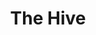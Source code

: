 ---
layout: place
title: "The Hive"
permalink: /california/los-angeles/the-hive.html
stateAbbr: CA
stateName: California
cityName: Los Angeles
place_id: ChIJLQmxbYW7woARBP8YA0tn-Zs
photos:
  - name: >-
      places/ChIJLQmxbYW7woARBP8YA0tn-Zs/photos/AUy1YQ3Kzjoz1LWcPrn6HmA0q2IRYlJdlTK2ktrEQ4K-OyH3_SYlKCdsenheOjIEltW9YJ1_iPfvU4feakL33KtNSixz2F-ZOS6-AWoz-cmsphE-iHfwRdO36RLLQ8xS_e-qs-aoCn9Ze_lawFpm89dM7MbBwCqig8uuuXgXIROw5vfWhzQ0P4w4CmzJmZDJ7QdDDXa0og41xDrcVOtyupw4T10A8rnv-BQ4N3LrX17iQyQT8ds3ffCoSxpTTQph9W_V60_s0PjhnPwVQIdtw8u1dyFD_eMtNI6yglXJFbdi8CdDiJjivjorbfNB81OseSpKKDl-qTHctvjaen79U3m1Hx6Rvg4fHiKqeLWHM4waf5qYwe7kml0-kgFD1sWpXRK0ZVMwg1o4Am8W_D2HWjqHqFJHAED1hYHdkzuO0vwuqgVr5DMg
    widthPx: 4032
    heightPx: 3024
    authorAttributions:
      - displayName: Pravin Prakash
        uri: https://maps.google.com/maps/contrib/104315430881787977254
        photoUri: >-
          https://lh3.googleusercontent.com/a-/ALV-UjXk-eb43nqVCvISfBGp8h32myK1j6R0VbdcGj4B7Usd9Cnkh_qXBg=s100-p-k-no-mo
    flagContentUri: >-
      https://www.google.com/local/imagery/report/?cb_client=maps_api_places.places_api&image_key=!1e10!2sCIHM0ogKEICAgICbj7HKvAE&hl=en-US
    googleMapsUri: >-
      https://www.google.com/maps/place//data=!3m4!1e2!3m2!1sCIHM0ogKEICAgICbj7HKvAE!2e10!4m2!3m1!1s0x80c2bb856db1092d:0x9bf9674b0318ff04
  - name: >-
      places/ChIJLQmxbYW7woARBP8YA0tn-Zs/photos/AUy1YQ10MQ0kzpLD0yfFX0xr4qi8DwaCyGdFJeakUT5BjLgqQxoZxj009iSHhQi2wvuDkgPODBeevcOkD_OaBw2nBAf4-r9wy76FWy8Kn6Rmak8bUfsymrjBholIyLKQIUoCrSYwSppSlFX5K9QC3MC9GBcF3vcxy0l6e9pXeL55_PJgh5U0CvZg_yra68aZFGEPWRX8AzYHMH8eoiflMLpniIKSOrOP13YKT0jM3LxcWaSNEZqq0IDtnXkO8Q1VIAXulfRyxFzJr9YYbAjc3vTGUXk2WK2rF3wl8_mXqaoURiKYGx748iTjHSKNtvGO4haQKMcpmtOhGXNXbga2rnfL7e-qBDG5MN8a-OZXBDgC10P7T8_siRmRrEPrCQWDZUJqMhJEa3lkP52UuP8IyaKoqOh0pjVST-MyyVencCzaruS_ykc
    widthPx: 4032
    heightPx: 3024
    authorAttributions:
      - displayName: Julia Ying
        uri: https://maps.google.com/maps/contrib/114795989812776800007
        photoUri: >-
          https://lh3.googleusercontent.com/a/ACg8ocJ70JvK17S_C9Q-h62ViLIoLLsUMHwABD2GQInr-8_XezZBkA=s100-p-k-no-mo
    flagContentUri: >-
      https://www.google.com/local/imagery/report/?cb_client=maps_api_places.places_api&image_key=!1e10!2sCIHM0ogKEICAgMCI9rOt3gE&hl=en-US
    googleMapsUri: >-
      https://www.google.com/maps/place//data=!3m4!1e2!3m2!1sCIHM0ogKEICAgMCI9rOt3gE!2e10!4m2!3m1!1s0x80c2bb856db1092d:0x9bf9674b0318ff04
  - name: >-
      places/ChIJLQmxbYW7woARBP8YA0tn-Zs/photos/AUy1YQ3ZOl6QgiPfaaeGkmSqKovalzeMgA5-E7KWrj7izNvPi2pdV-R9p-q5DoowXigGCHQiPZFnfmfhh1R9WVjmfduhwbeB4J6vLdlMAUJnhsXumC7wclhKrCea4KOlYhl2rtNQ5J1LnaD-xpfa-44OJwz20cT2_fx2MXvq3vyyF7UXchGrbMx1TNlme_G-qgTB0SBk042t2YzeKfVlLmO_Cx3IItYB0zqZL_ck6SqgbvhAYFSS5utBndqrBWVz7ZsLR4Hwq-w0voMgeRnbKuNdzHgcoRmfT9OpDaLpwBYz71l9OQ
    widthPx: 1788
    heightPx: 1210
    authorAttributions:
      - displayName: The Hive
        uri: https://maps.google.com/maps/contrib/101698962077111648573
        photoUri: >-
          https://lh3.googleusercontent.com/a-/ALV-UjXZLtdq21RzeH3ZwLl6pa_VtkgMD3Qetm_gRRlLt-OaYmBgb5Q=s100-p-k-no-mo
    flagContentUri: >-
      https://www.google.com/local/imagery/report/?cb_client=maps_api_places.places_api&image_key=!1e10!2sAF1QipPeHMoleGlJKbqxl7w6xadB617lLhtRw2AQa3vt&hl=en-US
    googleMapsUri: >-
      https://www.google.com/maps/place//data=!3m4!1e2!3m2!1sAF1QipPeHMoleGlJKbqxl7w6xadB617lLhtRw2AQa3vt!2e10!4m2!3m1!1s0x80c2bb856db1092d:0x9bf9674b0318ff04
  - name: >-
      places/ChIJLQmxbYW7woARBP8YA0tn-Zs/photos/AUy1YQ1mG4FOENQzKBrUqpAYGx7ughpONhc2Zyz-vj5WvY1wJHw-69c-xQdWIKrXNLUOLje-MrZG1eqpNkTWH7kRDBGz2apeTxShmk3xLoSvWuFe48Ow1RLX2Zsg95BmX7KYgT1ed-Uo67qYzoCOgVQQ3N1hCfoTCHkVa3NZDraQhFOjagwwJNm4rB8Ydr1sQHGzfEOZwzEI52v1SmQNFpjdU-wi6aXl_SwmB7yQoZqJEOEKbUu7_TaNisObEZdiRJlKw1EJmw-BEBBjZ2bi5CCIO02sKJvZtejFP7cw2Sk3EXgcplSWX_CxRVbn2dQu6CycTpPbSa7C5pWxoUE3w-bWOfFRwipkTeqguSNK767xz-_tpQW2hfs4Folabx2QirVMOqS6mxizqaefkk3sXzL-mp5XozThyXABwTTEpyMn-3s
    widthPx: 4032
    heightPx: 3024
    authorAttributions:
      - displayName: Angie Alvarez
        uri: https://maps.google.com/maps/contrib/117065373548676634270
        photoUri: >-
          https://lh3.googleusercontent.com/a/ACg8ocIrQ2iX2zo068MlFQNpICNt_U1c4zOKAWuNNh3u3JRVMQHfH_nW=s100-p-k-no-mo
    flagContentUri: >-
      https://www.google.com/local/imagery/report/?cb_client=maps_api_places.places_api&image_key=!1e10!2sCIHM0ogKEICAgMCwl8f5aw&hl=en-US
    googleMapsUri: >-
      https://www.google.com/maps/place//data=!3m4!1e2!3m2!1sCIHM0ogKEICAgMCwl8f5aw!2e10!4m2!3m1!1s0x80c2bb856db1092d:0x9bf9674b0318ff04
  - name: >-
      places/ChIJLQmxbYW7woARBP8YA0tn-Zs/photos/AUy1YQ2M19Pn6cY2QLeOW9DuDArJxbsznEgkGjFJdBDTBYjoSiC6N490zw96Z3AxRisSEyBYvB9V8NJy_wM6oZzRRCXWShUd0KVkdtgZEC5B_HDbDQmoARj9jJ9Op7CZKCyMJkavo6ex9zd6AOoOktt2BTW4U6KEm1mtnws8zb6-mIealvMFLq6cTL8BamqsUYHg-2tBZKK0RXnEWIAk9sDb6KEMpX2yQaAd3mC2u992wCMn7ArfKz1IKHleotbtf0HP6C6DJWsjeaziqp-nCNve8ydht3tBMZFzX7oBuBprgZ1Dh6T4SnPakuodj_-gK_k8h7wLPRPf3UTh-z6-Mi54f1H47WNXHn57nN1mr73bG3TG1cBA3BtySoahW_XfS5a-_7SZva3C6clFtXMFEwjGajRfLDcJ8xmdHEiY16FhUWO-PQ
    widthPx: 4032
    heightPx: 3024
    authorAttributions:
      - displayName: Julia Ying
        uri: https://maps.google.com/maps/contrib/114795989812776800007
        photoUri: >-
          https://lh3.googleusercontent.com/a/ACg8ocJ70JvK17S_C9Q-h62ViLIoLLsUMHwABD2GQInr-8_XezZBkA=s100-p-k-no-mo
    flagContentUri: >-
      https://www.google.com/local/imagery/report/?cb_client=maps_api_places.places_api&image_key=!1e10!2sCIHM0ogKEICAgMCI9rOtXg&hl=en-US
    googleMapsUri: >-
      https://www.google.com/maps/place//data=!3m4!1e2!3m2!1sCIHM0ogKEICAgMCI9rOtXg!2e10!4m2!3m1!1s0x80c2bb856db1092d:0x9bf9674b0318ff04
  - name: >-
      places/ChIJLQmxbYW7woARBP8YA0tn-Zs/photos/AUy1YQ0Z5_72BE92O9Ar_La8E_IVnc8BcoGbvluy8iNTF6rtDjgizBrAUsXCMvzhb3P2BfXkI0lm9ZXMV7I__WrvLI5fVfWjjEOSuPZ_eBBV4XPrcPf35yxFvJbXmZ2lnTcwGyp7a8nymHpGwlwYHes5kDWwOxoI0TzUVaILy7ogqcZ7GZ8PgAs844CezXx7MnN3PG0ZltMLLA65b2njYIbsMyBWad-pTOaSygA5_x-uZgQyBEUxlv2cE1e1ctia5kG6Kh97EDBFJRv36PqTZkYn6RUh5tyOEKOv2vNOchRQ9mCSHg
    widthPx: 376
    heightPx: 376
    authorAttributions:
      - displayName: The Hive
        uri: https://maps.google.com/maps/contrib/101698962077111648573
        photoUri: >-
          https://lh3.googleusercontent.com/a-/ALV-UjXZLtdq21RzeH3ZwLl6pa_VtkgMD3Qetm_gRRlLt-OaYmBgb5Q=s100-p-k-no-mo
    flagContentUri: >-
      https://www.google.com/local/imagery/report/?cb_client=maps_api_places.places_api&image_key=!1e10!2sAF1QipPrBVgfMACVdePxuVmdJxNWOFcqIE75lnbICdZK&hl=en-US
    googleMapsUri: >-
      https://www.google.com/maps/place//data=!3m4!1e2!3m2!1sAF1QipPrBVgfMACVdePxuVmdJxNWOFcqIE75lnbICdZK!2e10!4m2!3m1!1s0x80c2bb856db1092d:0x9bf9674b0318ff04
  - name: >-
      places/ChIJLQmxbYW7woARBP8YA0tn-Zs/photos/AUy1YQ1OMNVQw6GCF9YDZhUjK2Iv1Shg5e4e2lAY4FGbF0IUjJbsig6HCp2pVUb_97X9LtLz1uLylENX1wJNEPTncz32_jqffYDQ-UhNd7NqUsxS1HcuQ-1uZGamVfcy4Y-FgEze2FVoUmQ_6OS-ijywFS41OOZSBYN-pQDEUp7JtQ4xTvirv1jgiP8R5vtZliODPs--GjqF4fQ9CHVjlSZvBMY1WlTaUYhW9RlW1u6ghpAmGfLwuloYWMJErPDZ8PHkqEaVENAZnYJKJyoCsnpm0PVQYG55NppT1Pj_XGEm_D3ZRQ
    widthPx: 1632
    heightPx: 1130
    authorAttributions:
      - displayName: The Hive
        uri: https://maps.google.com/maps/contrib/101698962077111648573
        photoUri: >-
          https://lh3.googleusercontent.com/a-/ALV-UjXZLtdq21RzeH3ZwLl6pa_VtkgMD3Qetm_gRRlLt-OaYmBgb5Q=s100-p-k-no-mo
    flagContentUri: >-
      https://www.google.com/local/imagery/report/?cb_client=maps_api_places.places_api&image_key=!1e10!2sAF1QipO8lUrnQZhiV75W7KU2BzxeCx2aVhrgGAwkH1Ga&hl=en-US
    googleMapsUri: >-
      https://www.google.com/maps/place//data=!3m4!1e2!3m2!1sAF1QipO8lUrnQZhiV75W7KU2BzxeCx2aVhrgGAwkH1Ga!2e10!4m2!3m1!1s0x80c2bb856db1092d:0x9bf9674b0318ff04
  - name: >-
      places/ChIJLQmxbYW7woARBP8YA0tn-Zs/photos/AUy1YQ3bjtcgbykoWWS-e7hSXOspSttUlFgf9PwgJpqh9_3INxYjm0i_vHrRhK7rI28F2YkhIvDybRztypccRy991WbLDcMp6dsj8nz2NP8QLZBXePRwIaWKxeYUT9LrbieuMGTSluf0cTRkxLBRAMVEdVzGF-_dvHH5JhVcCyI--VajzEf1gXj350E-LL8zdujCGxIrnD0CK5YCHZZH-TOAU09NOl5zlkH3CjV9FVQxnLqxqTVppbM5IC413biGAYI_XoXD75RifeMQhiXqBlt70IRrSmlTd1ZmgLxElXhKeY5kz2vcl0uJN-UWowcOYkudjfu7p-_HJB5Xx8yG1IA77jpWZw8q6A3h2ctFbl3mG7JjH2h3jrQp6GxC_K2TQenNrhPR4g1nfGQhX3beDLMzXu99hZBm5olHWxtcZQ5mtxGJmzqP
    widthPx: 4032
    heightPx: 3024
    authorAttributions:
      - displayName: Abdel Tornes
        uri: https://maps.google.com/maps/contrib/110446756199977736908
        photoUri: >-
          https://lh3.googleusercontent.com/a/ACg8ocLk58cGoSG1hpl_X_1dxpd_145lsWSKey8z6PtJKaEc7hFLsA=s100-p-k-no-mo
    flagContentUri: >-
      https://www.google.com/local/imagery/report/?cb_client=maps_api_places.places_api&image_key=!1e10!2sCIHM0ogKEICAgICLyp-CkQE&hl=en-US
    googleMapsUri: >-
      https://www.google.com/maps/place//data=!3m4!1e2!3m2!1sCIHM0ogKEICAgICLyp-CkQE!2e10!4m2!3m1!1s0x80c2bb856db1092d:0x9bf9674b0318ff04
  - name: >-
      places/ChIJLQmxbYW7woARBP8YA0tn-Zs/photos/AUy1YQ3OuqtFUedoZ0loM3rqykakzfqiP7KnunjJEuuQaKugWeohTRMYRYpUcScwNzjqJ6tRyauy3vDYs-ioGEBpnu7Bavarm_aYz6auBqLHgK5PKk30OxlEBRdAN9QBgvO-JxtUD3jL0Vc0pMetEmVucaA6zNFqb_UH2rG-wtExekBPzU9DwiSHCHDVGsHNEHP5GMnRpLlPZG78yOQUrZ4e2xn5ZAcGK4DYLYWzu_A-iS5kqZvpngC72QuliWFTcu-7quZolTk5Qbw266UDCtAEqvJqxLH066kHCYiXN5uXm072tkzQSMCcoXifWo8PwrEdwmGpfz5sqoQk9VyLngOE9ldmFDwbYVoz_FotAX8a9I8xMx6rASEApRE3u_L3cKdkPB3xkbDvwOHLu8WS7_xZsExAh7KS9pqjGpFLlnfS1VA
    widthPx: 2047
    heightPx: 1225
    authorAttributions:
      - displayName: Magnolia Stork
        uri: https://maps.google.com/maps/contrib/108678474347938762714
        photoUri: >-
          https://lh3.googleusercontent.com/a/ACg8ocIr8L-VlWvqbR9ij1ydmxx-RudAXz05kOmnLUDKpnyDkQxCJA=s100-p-k-no-mo
    flagContentUri: >-
      https://www.google.com/local/imagery/report/?cb_client=maps_api_places.places_api&image_key=!1e10!2sCIHM0ogKEICAgID_1_rVQQ&hl=en-US
    googleMapsUri: >-
      https://www.google.com/maps/place//data=!3m4!1e2!3m2!1sCIHM0ogKEICAgID_1_rVQQ!2e10!4m2!3m1!1s0x80c2bb856db1092d:0x9bf9674b0318ff04
  - name: >-
      places/ChIJLQmxbYW7woARBP8YA0tn-Zs/photos/AUy1YQ3h_NC3PGcboLxvZLIUWo37QaXpyeE0ibj9IbBk-NoEz2keun6qN8j_TByLPQupBC54XrjGbzJXeEirGqe6-V-Ii6TfkX8_PSMPb0QNHNoHtjQXEfeD0FB6sigNyiKZ77fBdPzir-BmFXOReAoh5EUHQzTB2QhA5PXv8lAVNLq_g0SVIQnpSy9hgZ5BMQSQ0sWNh2Wyt7ew-cy9DDv9SUBDvCujwX1DAuexp3AwSwkOjarDbTfas169uTsE6qQFT8gMfl02VJGl6NWA9BVQBVNrdY2P8YHkftmLd2kroJWRp_VDnOZspNP5tigkYoUTV9pfJ5oDpSrG9rHOcB4MsdG_0SAdXFcLwq-41YimdkdkPgV5BgbM7X0ivtAVeGetSkWcU1273jJckYglICKF8TAPcpmrPATA610l8b7WUzZzsbhj
    widthPx: 4000
    heightPx: 3000
    authorAttributions:
      - displayName: Moses Dugay
        uri: https://maps.google.com/maps/contrib/108967457523706537440
        photoUri: >-
          https://lh3.googleusercontent.com/a/ACg8ocJcjm-TN8lZVpLvxunccGZ2EzTtOAVJ-XKa01jr4gjjPxUXaACV=s100-p-k-no-mo
    flagContentUri: >-
      https://www.google.com/local/imagery/report/?cb_client=maps_api_places.places_api&image_key=!1e10!2sCIHM0ogKEICAgIC_k7r6lAE&hl=en-US
    googleMapsUri: >-
      https://www.google.com/maps/place//data=!3m4!1e2!3m2!1sCIHM0ogKEICAgIC_k7r6lAE!2e10!4m2!3m1!1s0x80c2bb856db1092d:0x9bf9674b0318ff04
address: 11705 National Blvd, Los Angeles, CA 90064, USA
street: 11705 National Blvd
city: Los Angeles
state: CA
zip: '90064'
country: USA
neighborhood: Westdale
latitude: '34.022775'
longitude: '-118.438993'
accessibility_options:
  wheelchairAccessibleParking: true
  wheelchairAccessibleEntrance: true
  wheelchairAccessibleSeating: true
business_status: OPERATIONAL
name: The Hive
google_maps_links:
  directionsUri: >-
    https://www.google.com/maps/dir//''/data=!4m7!4m6!1m1!4e2!1m2!1m1!1s0x80c2bb856db1092d:0x9bf9674b0318ff04!3e0
  placeUri: https://maps.google.com/?cid=11239127916951961348
  writeAReviewUri: >-
    https://www.google.com/maps/place//data=!4m3!3m2!1s0x80c2bb856db1092d:0x9bf9674b0318ff04!12e1
  reviewsUri: >-
    https://www.google.com/maps/place//data=!4m4!3m3!1s0x80c2bb856db1092d:0x9bf9674b0318ff04!9m1!1b1
  photosUri: >-
    https://www.google.com/maps/place//data=!4m3!3m2!1s0x80c2bb856db1092d:0x9bf9674b0318ff04!10e5
primary_type: Restaurant
opening_hours:
  regular: null
  current: null
secondary_opening_hours:
  regular:
    weekdayDescriptions: null
    type: null
  current:
    weekdayDescriptions: null
    type: null
phone: null
price_level: null
price_range: null
rating: null
rating_count: 0
website: null
description: null
reviews: null
parking_options: null
payment_options: null
allow_dogs: null
curbside_pickup: null
delivery: null
dine_in: null
good_for_children: null
good_for_groups: null
good_for_sports: null
live_music: null
menu_for_children: null
outdoor_seating: null
reservable: null
restroom: null
serves_beer: null
serves_breakfast: null
serves_brunch: null
serves_cocktails: null
serves_coffee: null
serves_dinner: null
serves_dessert: null
serves_lunch: null
serves_vegetarian_food: null
serves_wine: null
takeout: null
slug: The-Hive

---